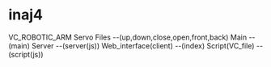 # inaj4
VC_ROBOTIC_ARM
Servo Files           --(up,down,close,open,front,back)
Main                  --(main)
Server                --(server(js))
Web_interface(client) --(index)
Script(VC_file)       --(script(js))
